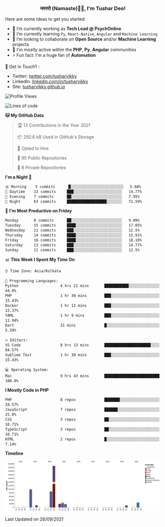 <h3 align="center">नमस्ते (Namaste)🙏🏻, I'm Tushar Deo!</h3>

Here are some ideas to get you started:

- 🔭 I’m currently working as **Tech Lead @ PsychOnline**
- 🌱 I’m currently learning `Py`, `React-Native`, `Angular` and `Machine Learning`
- 👯 I’m looking to collaborate on **Open Source** and/or **Machine Learning** projects
- 💬 I'm mostly active within the **PHP**, **Py**, **Angular** communities
- ⚡ Fun fact: I'm a huge fan of **Automation**

📣 Get in Touch? :
- Twitter: [twitter.com/tusharvikky](https://twitter.com/tusharvikky)
- LinkedIn: [linkedin.com/in/tusharvikky](https://www.linkedin.com/in/tusharvikky/)
- Site: [tusharvikky.github.io](https://tusharvikky.github.io/)

<!--START_SECTION:waka-->
![Profile Views](http://img.shields.io/badge/Profile%20Views-0-blue)

![Lines of code](https://img.shields.io/badge/From%20Hello%20World%20I%27ve%20Written-540138%20lines%20of%20code-blue)

**🐱 My GitHub Data** 

> 🏆 13 Contributions in the Year 2021
 > 
> 📦 250.6 kB Used in GitHub's Storage 
 > 
> 💼 Opted to Hire
 > 
> 📜 95 Public Repositories 
 > 
> 🔑 8 Private Repositories  
 > 
**I'm a Night 🦉** 

```text
🌞 Morning    5 commits      █░░░░░░░░░░░░░░░░░░░░░░░░   5.68% 
🌆 Daytime    13 commits     ███░░░░░░░░░░░░░░░░░░░░░░   14.77% 
🌃 Evening    7 commits      ██░░░░░░░░░░░░░░░░░░░░░░░   7.95% 
🌙 Night      63 commits     ██████████████████░░░░░░░   71.59%

```
📅 **I'm Most Productive on Friday** 

```text
Monday       8 commits      ██░░░░░░░░░░░░░░░░░░░░░░░   9.09% 
Tuesday      15 commits     ████░░░░░░░░░░░░░░░░░░░░░   17.05% 
Wednesday    11 commits     ███░░░░░░░░░░░░░░░░░░░░░░   12.5% 
Thursday     14 commits     ████░░░░░░░░░░░░░░░░░░░░░   15.91% 
Friday       16 commits     ████░░░░░░░░░░░░░░░░░░░░░   18.18% 
Saturday     13 commits     ███░░░░░░░░░░░░░░░░░░░░░░   14.77% 
Sunday       11 commits     ███░░░░░░░░░░░░░░░░░░░░░░   12.5%

```


📊 **This Week I Spent My Time On** 

```text
⌚︎ Time Zone: Asia/Kolkata

💬 Programming Languages: 
Python                   4 hrs 21 mins       ███████████░░░░░░░░░░░░░░   44.8% 
PHP                      1 hr 30 mins        ███░░░░░░░░░░░░░░░░░░░░░░   15.43% 
Docker                   1 hr 12 mins        ███░░░░░░░░░░░░░░░░░░░░░░   12.37% 
YAML                     1 hr 9 mins         ███░░░░░░░░░░░░░░░░░░░░░░   11.94% 
Dart                     31 mins             █░░░░░░░░░░░░░░░░░░░░░░░░   5.39%

🔥 Editors: 
VS Code                  8 hrs 13 mins       █████████████████████░░░░   84.57% 
Sublime Text             1 hr 30 mins        ███░░░░░░░░░░░░░░░░░░░░░░   15.43%

💻 Operating System: 
Mac                      9 hrs 43 mins       █████████████████████████   100.0%

```

**I Mostly Code in PHP** 

```text
PHP                      8 repos             ███████░░░░░░░░░░░░░░░░░░   28.57% 
JavaScript               7 repos             ██████░░░░░░░░░░░░░░░░░░░   25.0% 
CSS                      3 repos             ██░░░░░░░░░░░░░░░░░░░░░░░   10.71% 
TypeScript               3 repos             ██░░░░░░░░░░░░░░░░░░░░░░░   10.71% 
HTML                     2 repos             █░░░░░░░░░░░░░░░░░░░░░░░░   7.14%

```


**Timeline**

![Chart not found](https://raw.githubusercontent.com/tusharvikky/tusharvikky/master/charts/bar_graph.png) 


 Last Updated on 26/09/2021
<!--END_SECTION:waka-->

